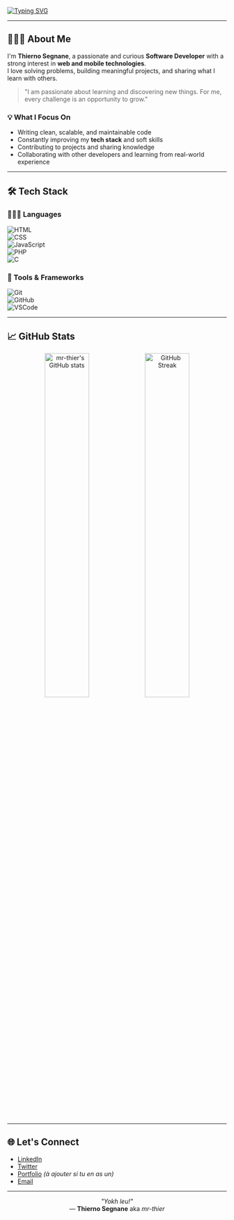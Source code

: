 <!-- Animated Typing Text -->
[![Typing SVG](https://readme-typing-svg.herokuapp.com?color=007FFF&size=30&center=true&vCenter=true&width=1000&lines=Hi+there+👋;I'm+Thierno+Segnane+-+Software+Developer+💻;Passionate+about+Technology+and+Problem+Solving+🚀;Lifelong+Learner+and+Knowledge+Sharer+📚)](https://git.io/typing-svg)

---

## 👨🏾‍💻 About Me

I'm **Thierno Segnane**, a passionate and curious **Software Developer** with a strong interest in **web and mobile technologies**.  
I love solving problems, building meaningful projects, and sharing what I learn with others.

> "I am passionate about learning and discovering new things. For me, every challenge is an opportunity to grow."

### 💡 What I Focus On
- Writing clean, scalable, and maintainable code
- Constantly improving my **tech stack** and soft skills
- Contributing to projects and sharing knowledge
- Collaborating with other developers and learning from real-world experience

---

## 🛠️ Tech Stack

### 👨🏾‍💻 Languages
![HTML](https://skillicons.dev/icons?i=html)  
![CSS](https://skillicons.dev/icons?i=css)  
![JavaScript](https://skillicons.dev/icons?i=javascript)  
![PHP](https://skillicons.dev/icons?i=php)  
![C](https://skillicons.dev/icons?i=c)

### 🧰 Tools & Frameworks
![Git](https://skillicons.dev/icons?i=git)  
![GitHub](https://skillicons.dev/icons?i=github)  
![VSCode](https://skillicons.dev/icons?i=vscode)

---

## 📈 GitHub Stats

<p align="center">
  <img src="https://github-readme-stats.vercel.app/api?username=mr-thier&show_icons=true&theme=tokyonight" alt="mr-thier's GitHub stats" width="45%"/>
  <img src="https://github-readme-streak-stats.herokuapp.com/?user=mr-thier&theme=tokyonight" alt="GitHub Streak" width="45%"/>
</p>

---

## 🌐 Let's Connect

- [LinkedIn](https://www.linkedin.com/in/thierno-segnane/)
- [Twitter](https://twitter.com/mr_thier)
- [Portfolio](#) *(à ajouter si tu en as un)*
- [Email](mailto:thiernosegnane.dev@gmail.com)

---

<p align="center">
  <i>"Yokh leu!"</i><br>
  — <b>Thierno Segnane</b> aka <i>mr-thier</i>
</p>
